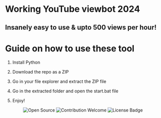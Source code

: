# Working YouTube viewbot 2024 

## Insanely easy to use & upto 500 views per hour!
  
# Guide on how to use these tool

1. Install Python 
   
2. Download the repo as a ZIP  

3. Go in your file explorer and extract the ZIP file

4. Go in the extracted folder and open the start.bat file

5. Enjoy!

<p align="center">
  <img src="https://badges.frapsoft.com/os/v1/open-source.svg?v=103" alt="Open Source">
  <img src="https://img.shields.io/badge/contributions-welcome-brightgreen.svg?style=flat" alt="Contribution Welcome">
  <img src="https://img.shields.io/badge/License-GPLv3-blue.svg" alt="License Badge"> 
</p>